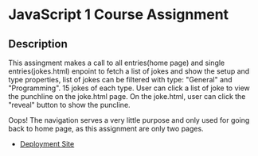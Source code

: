 # JavaScript 1 Course Assignment
## Description
This assingment makes a call to all entries(home page) and single entries(jokes.html) enpoint to  fetch a list of jokes and show the setup and type properties, list of jokes can be filtered with type: "General" and "Programming". 15 jokes of each type. User can click a list of joke to view the punchline on the joke.html page. On the joke.html, user can click the "reveal" button to show the puncline.



Oops! The navigation serves a very little purpose and only used for going back to home page, as this assignment are only two pages.

- [Deployment Site](https://nimble-stardust-f9ca32.netlify.app/)



